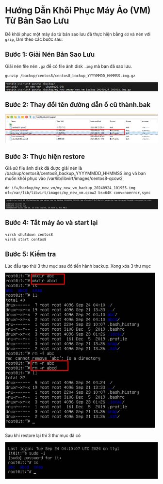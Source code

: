 # Hướng Dẫn Khôi Phục Máy Ảo (VM) Từ Bản Sao Lưu

Để khôi phục một máy ảo từ bản sao lưu đã thực hiện bằng `dd` và nén với `gzip`, làm theo các bước sau:

## Bước 1: Giải Nén Bản Sao Lưu

Giải nén file nén `.gz` để có file ảnh disk `.img` mà bạn đã sao lưu.

    gunzip /backup/centos8/centos8_backup_YYYYMMDD_HHMMSS.img.gz
![Command Prompt](https://github.com/cuongnvvietis/NhanHoa/blob/main/Docs/Picture/KVM/Screenshot_77.png) 
## Bước 2: Thay đổi tên đường dẫn ổ cũ thành.bak  
![Command Prompt](https://github.com/cuongnvvietis/NhanHoa/blob/main/Docs/Picture/KVM/Screenshot_79.png) 
## Bước 3: Thực hiện restore 
Giả sử file ảnh disk đã được giải nén là /backup/centos8/centos8_backup_YYYYMMDD_HHMMSS.img và bạn muốn khôi phục vào /var/lib/libvirt/images/centos8-qcow2

    dd if=/backup/my_new_vm/my_new_vm_backup_20240924_101955.img               
    of=/var/lib/libvirt/images/my_new_vm.qcow2 bs=64K conv=noerror,sync
![Command Prompt](https://github.com/cuongnvvietis/NhanHoa/blob/main/Docs/Picture/KVM/Screenshot_78.png) 
## Bước 4: Tắt máy ảo và start lại 
    virsh shutdown centos8
    virsh start centos8
## Bước 5: Kiểm tra

Lúc đầu tạo thử 3 thư mục sau đó tiến hành backup. Xong xóa 3 thư mục 

![Command Prompt](https://github.com/cuongnvvietis/NhanHoa/blob/main/Docs/Picture/KVM/Screenshot_81.png) 

Sau khi restore lại thì 3 thư mục đã có

![Command Prompt](https://github.com/cuongnvvietis/NhanHoa/blob/main/Docs/Picture/KVM/Screenshot_82.png) 
